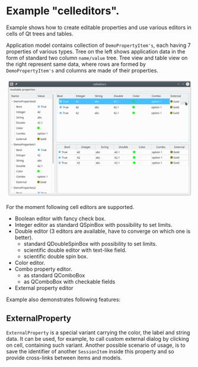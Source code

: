# Example "celleditors".

Example shows how to create editable properties and use various editors
in cells of Qt trees and tables.

Application model contains collection of `DemoPropertyItem's`, each having 7 properties of various types. Tree on the left shows application data in the form of
standard two column `name/value` tree. Tree view and table view on the right represent same data, where rows are formed by `DemoPropertyItem's` and columns are made of their properties.

![celleditors](../../doc/celleditors.png)

For the moment following cell editors are supported.

+ Boolean editor with fancy check box.
+ Integer editor as standard QSpinBox with possibility to set limits.
+ Double editor (3 editors are available, have to converge on which one is better).
  + standard QDoubleSpinBox with possibility to set limits.
  + scientific double editor with text-like field.
  + scientific double spin box.
+ Color editor.
+ Combo property editor.
  + as standard QComboBox
  + as QComboBox with checkable fields
+ External property editor

Example also demonstrates following features:

## ExternalProperty

`ExternalProperty` is a special variant carrying the color, the label and string data. It can be used, for example, to call custom external dialog by clicking on cell, containing such variant. Another possible scenario of usage, is to save the identifier of another `SessionItem` inside this property and so provide cross-links
between items and models.
